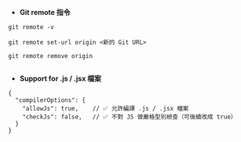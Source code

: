 - **Git remote 指令**
```
git remote -v

git remote set-url origin <新的 Git URL>

git remote remove origin


```

- **Support for .js / .jsx 檔案**
```
{
  "compilerOptions": {
    "allowJs": true,    // ✅ 允許編譯 .js / .jsx 檔案
    "checkJs": false,   // ✅ 不對 JS 做嚴格型別檢查（可後續改成 true）
  }
}
```